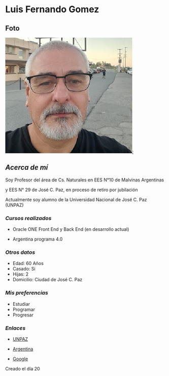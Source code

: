# **Luis Fernando Gomez**
 
 ## **Foto**
  ![Este soy yo](./imagenes/lucho.jpg);

## ***Acerca de mí***

Soy Profesor del área de Cs. Naturales en EES N°10 de Malvinas Argentinas 

y EES N° 29 de José C. Paz, en proceso de retiro por jubilación

Actualmente soy alumno de la Universidad Nacional de José C. Paz (UNPAZ)

### ***Cursos realizados***

- Oracle ONE Front  End  y Back End (en desarrollo actual)

- Argentina programa 4.0

### ***Otros datos***

- Edad: 60 Años
- Casado: Si
- Hijas: 2
- Domicilio: Ciudad de José C. Paz

### ***Mis preferencias***

- Estudiar
- Programar
- Progresar

### ***Enlaces***

- [UNPAZ](https://www.unpaz.edu.ar)

- [Argentina](https://argentina.gob.ar)

- [Google](https://www.google.com)

Creado el día 20